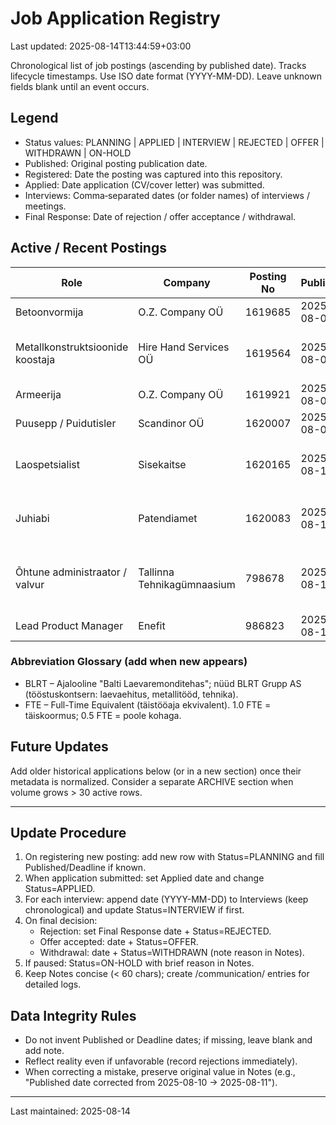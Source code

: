 # Job Application Registry

Last updated: 2025-08-14T13:44:59+03:00


Chronological list of job postings (ascending by published date). Tracks lifecycle timestamps. Use ISO date format (YYYY-MM-DD). Leave unknown fields blank until an event occurs.

## Legend

- Status values: PLANNING | APPLIED | INTERVIEW | REJECTED | OFFER | WITHDRAWN | ON-HOLD
- Published: Original posting publication date.
- Registered: Date the posting was captured into this repository.
- Applied: Date application (CV/cover letter) was submitted.
- Interviews: Comma‑separated dates (or folder names) of interviews / meetings.
- Final Response: Date of rejection / offer acceptance / withdrawal.

## Active / Recent Postings

| Role | Company | Posting No | Published | Deadline | Registered | Applied | Interviews | Final Response | Status | Notes |
|------|---------|------------|-----------|----------|-----------|---------|------------|----------------|--------|-------|
| Betoonvormija | O.Z. Company OÜ | 1619685 | 2025-08-06 | 2025-09-04 | 2025-08-12 |  |  |  | PLANNING | Renditöö BETONEKS |
| Metallkonstruktsioonide koostaja | Hire Hand Services OÜ | 1619564 | 2025-08-06 | 2025-09-05 | 2025-08-12 |  |  |  | PLANNING | DEFER (fookus IT); BLRT; 5 kohta |
| Armeerija | O.Z. Company OÜ | 1619921 | 2025-08-08 | 2025-09-05 | 2025-08-12 |  |  |  | PLANNING | Renditöö BETONEKS |
| Puusepp / Puidutisler | Scandinor OÜ | 1620007 | 2025-08-08 | 2025-09-07 | 2025-08-12 |  |  |  | PLANNING | 4 openings |
| Laospetsialist | Sisekaitse | 1620165 | 2025-08-11 | 2025-08-21 | 2025-08-12 |  |  |  | PLANNING | Archive captured 2025-08-12 |
| Juhiabi | Patendiamet | 1620083 | 2025-08-11 | 2025-08-24 | 2025-08-12 |  |  |  | PLANNING | Verbatim text provided by user |
| Õhtune administraator / valvur | Tallinna Tehnikagümnaasium | 798678 | 2025-08-11 | 2025-08-14 | 2025-08-12 | 2025-08-14 |  |  | APPLIED | Evening shift, 0.5 FTE (half-time), €443 |
| Lead Product Manager | Enefit | 986823 | 2025-08-11 | 2025-08-17 | 2025-08-14 |  |  |  | PLANNING | CVKeskus posting |

### Abbreviation Glossary (add when new appears)

- BLRT – Ajalooline "Balti Laevaremonditehas"; nüüd BLRT Grupp AS (tööstuskontsern: laevaehitus, metallitööd, tehnika).
- FTE – Full-Time Equivalent (täistööaja ekvivalent). 1.0 FTE = täiskoormus; 0.5 FTE = poole kohaga.

## Future Updates

Add older historical applications below (or in a new section) once their metadata is normalized. Consider a separate ARCHIVE section when volume grows > 30 active rows.

---

## Update Procedure

1. On registering new posting: add new row with Status=PLANNING and fill Published/Deadline if known.
2. When application submitted: set Applied date and change Status=APPLIED.
3. For each interview: append date (YYYY-MM-DD) to Interviews (keep chronological) and update Status=INTERVIEW if first.
4. On final decision:
   - Rejection: set Final Response date + Status=REJECTED.
   - Offer accepted: date + Status=OFFER.
   - Withdrawal: date + Status=WITHDRAWN (note reason in Notes).
5. If paused: Status=ON-HOLD with brief reason in Notes.
6. Keep Notes concise (< 60 chars); create /communication/ entries for detailed logs.

## Data Integrity Rules

- Do not invent Published or Deadline dates; if missing, leave blank and add note.
- Reflect reality even if unfavorable (record rejections immediately).
- When correcting a mistake, preserve original value in Notes (e.g., "Published date corrected from 2025-08-10 → 2025-08-11").

---

Last maintained: 2025-08-14
